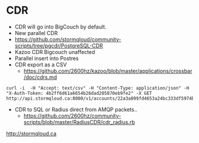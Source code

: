 # CDR

* CDR will go into BigCouch by default.
* New parallel CDR
 * https://github.com/stormqloud/community-scripts/tree/pgcdr/PostgreSQL-CDR
  * Kazoo CDR Bigcouch unaffected
 * Parallel insert into Postres 
* CDR export as a CSV
  * https://github.com/2600hz/kazoo/blob/master/applications/crossbar/doc/cdrs.md
```
curl -i  -H "Accept: text/csv" -H "Content-Type: application/json" -H "X-Auth-Token: 4b2ff6d61a6654b26dad205870eb9fe2" -X GET http://api.stormqloud.ca:8000/v1/accounts/22a3a099fd4653a24bc333df5974b905/cdrs
```

* CDR to SQL or Radius direct from AMQP packets..
  * https://github.com/2600hz/community-scripts/blob/master/RadiusCDR/cdr_radius.rb

http://stormqloud.ca
